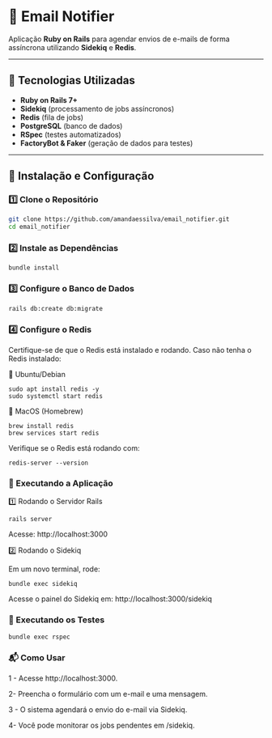 # 📧 Email Notifier
Aplicação **Ruby on Rails** para agendar envios de e-mails de forma assíncrona utilizando **Sidekiq** e **Redis**.

---

## 🚀 Tecnologias Utilizadas
- **Ruby on Rails 7+**
- **Sidekiq** (processamento de jobs assíncronos)
- **Redis** (fila de jobs)
- **PostgreSQL** (banco de dados)
- **RSpec** (testes automatizados)
- **FactoryBot & Faker** (geração de dados para testes)

---

## 📂 Instalação e Configuração

### 1️⃣ **Clone o Repositório**
```bash
git clone https://github.com/amandaessilva/email_notifier.git
cd email_notifier
```

### 2️⃣ Instale as Dependências

```
bundle install
```

### 3️⃣ Configure o Banco de Dados

```
rails db:create db:migrate
```

### 4️⃣ Configure o Redis


Certifique-se de que o Redis está instalado e rodando. Caso não tenha o Redis instalado:

🔹 Ubuntu/Debian

```
sudo apt install redis -y
sudo systemctl start redis

```

🔹 MacOS (Homebrew)

```
brew install redis
brew services start redis
```

Verifique se o Redis está rodando com:

```
redis-server --version
```

### 🏃 Executando a Aplicação

1️⃣ Rodando o Servidor Rails

```
rails server
```

Acesse: http://localhost:3000

2️⃣ Rodando o Sidekiq

Em um novo terminal, rode:

```
bundle exec sidekiq
```

Acesse o painel do Sidekiq em: http://localhost:3000/sidekiq

### 🧪 Executando os Testes

```
bundle exec rspec
```

### 📬 Como Usar

1 - Acesse http://localhost:3000.

2- Preencha o formulário com um e-mail e uma mensagem.

3 - O sistema agendará o envio do e-mail via Sidekiq.

4- Você pode monitorar os jobs pendentes em /sidekiq.